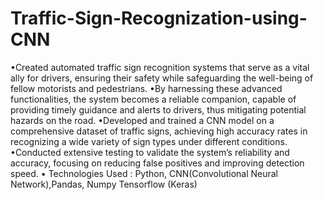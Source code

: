 # Traffic-Sign-Recognization-using-CNN
•Created automated traffic sign recognition systems that serve as a vital ally for drivers, ensuring their safety
while safeguarding the well-being of fellow motorists and pedestrians.
•By harnessing these advanced functionalities, the system becomes a reliable companion, capable of
providing timely guidance and alerts to drivers, thus mitigating potential hazards on the road.
•Developed and trained a CNN model on a comprehensive dataset of traffic signs, achieving high
accuracy rates in recognizing a wide variety of sign types under different conditions.
•Conducted extensive testing to validate the system’s reliability and accuracy, focusing on reducing false
positives and improving detection speed.
• Technologies Used : Python, CNN(Convolutional Neural Network),Pandas, Numpy Tensorflow (Keras)


